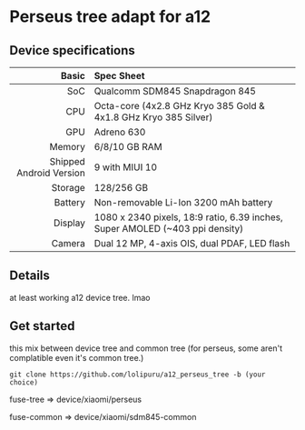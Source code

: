 # Perseus tree adapt for a12

## Device specifications

Basic   | Spec Sheet
-------:|:-------------------------
SoC     | Qualcomm SDM845 Snapdragon 845
CPU     | Octa-core (4x2.8 GHz Kryo 385 Gold & 4x1.8 GHz Kryo 385 Silver)
GPU     | Adreno 630
Memory  | 6/8/10 GB RAM
Shipped Android Version | 9 with MIUI 10
Storage | 128/256 GB
Battery | Non-removable Li-Ion 3200 mAh battery
Display | 1080 x 2340 pixels, 18:9 ratio, 6.39 inches, Super AMOLED (~403 ppi density)
Camera  | Dual 12 MP, 4-axis OIS, dual PDAF, LED flash

## Details

at least working a12 device tree. lmao

## Get started

this mix between device tree and common tree (for perseus, some aren't complatible even it's common tree.)

```
git clone https://github.com/lolipuru/a12_perseus_tree -b (your choice)
```

fuse-tree => device/xiaomi/perseus

fuse-common => device/xiaomi/sdm845-common

